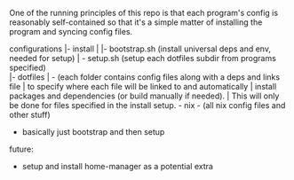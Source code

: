 One of the running principles of this repo is that each program's config is reasonably self-contained so that it's a simple matter of installing the program and syncing config files.

configurations
|- install
|  |- bootstrap.sh  (install universal deps and env, needed for setup)
|  \- setup.sh      (setup each dotfiles subdir from programs specified)  
|- dotfiles
|  \- (each folder contains config files along with a deps and links file
|      to specify where each file will be linked to and automatically
|      install packages and dependencies (or build manually if needed).
|      This will only be done for files specified in the install setup.
\- nix
   \- (all nix config files and other stuff)


- basically just bootstrap and then setup

future:
- setup and install home-manager as a potential extra
